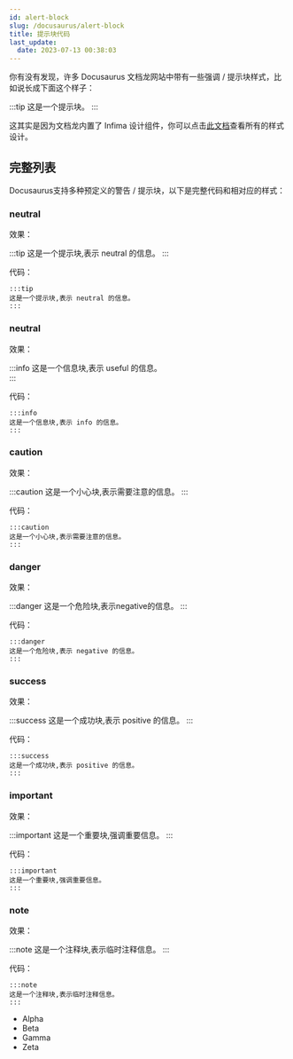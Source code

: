 ```yaml
---
id: alert-block
slug: /docusaurus/alert-block
title: 提示块代码
last_update:
  date: 2023-07-13 00:38:03
---
```


你有没有发现，许多 Docusaurus 文档龙网站中带有一些强调 / 提示块样式，比如说长成下面这个样子：

:::tip
这是一个提示块。
:::

这其实是因为文档龙内置了 Infima 设计组件，你可以点击[此文档](https://infima.dev/docs/getting-started/introduction)查看所有的样式设计。

## 完整列表

Docusaurus支持多种预定义的警告 / 提示块，以下是完整代码和相对应的样式：

### neutral

效果：

:::tip
这是一个提示块,表示 neutral 的信息。
:::

代码：

```
:::tip
这是一个提示块,表示 neutral 的信息。
:::

```

### neutral

效果：

:::info
这是一个信息块,表示 useful 的信息。  
:::

代码：

```
:::info
这是一个信息块,表示 info 的信息。  
:::
```

### caution

效果：

:::caution
这是一个小心块,表示需要注意的信息。
:::

代码：

```
:::caution
这是一个小心块,表示需要注意的信息。
:::
```

### danger

效果：

:::danger
这是一个危险块,表示negative的信息。
:::

代码：

```
:::danger
这是一个危险块,表示 negative 的信息。
:::
```

### success

效果：

:::success
这是一个成功块,表示 positive 的信息。
:::

代码：

```
:::success
这是一个成功块,表示 positive 的信息。
:::
```

### important

效果：

:::important
这是一个重要块,强调重要信息。
:::

代码：

```
:::important
这是一个重要块,强调重要信息。
:::
```

### note

效果：

:::note
这是一个注释块,表示临时注释信息。
:::

代码：

```
:::note
这是一个注释块,表示临时注释信息。
:::
```

<ul class="tabs tabs--block">
  <li class="tabs__item tabs__item--active">Alpha</li>
  <li class="tabs__item">Beta</li>
  <li class="tabs__item">Gamma</li>
  <li class="tabs__item">Zeta</li>
</ul>

